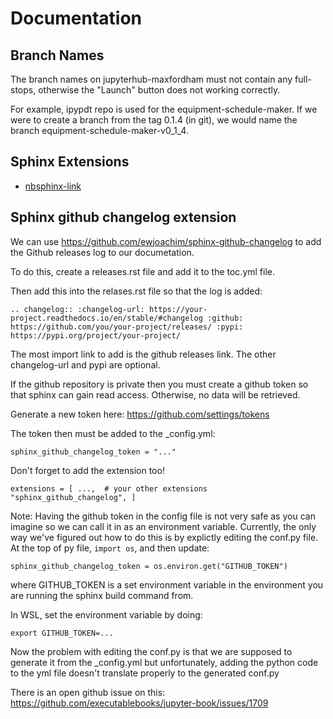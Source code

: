 # Documentation

## Branch Names

The branch names on jupyterhub-maxfordham must not contain any full-stops, otherwise the "Launch" button does not working correctly.

For example, ipypdt repo is used for the equipment-schedule-maker. If we were to create a branch from the tag 0.1.4 (in git), we would
name the branch equipment-schedule-maker-v0_1_4.

## Sphinx Extensions

- [nbsphinx-link](https://nbsphinx-link.readthedocs.io/_/downloads/en/stable/pdf/)

## Sphinx github changelog extension

We can use https://github.com/ewjoachim/sphinx-github-changelog to add the Github releases log to our documetation.

To do this, create a releases.rst file and add it to the toc.yml file.

Then add this into the relases.rst file so that the log is added:

`
.. changelog::
    :changelog-url: https://your-project.readthedocs.io/en/stable/#changelog
    :github: https://github.com/you/your-project/releases/
    :pypi: https://pypi.org/project/your-project/
`

The most import link to add is the github releases link. The other changelog-url and pypi are optional.

If the github repository is private then you must create a github token so that sphinx can gain read access. Otherwise, no data will be retrieved.

Generate a new token here: https://github.com/settings/tokens

The token then must be added to the _config.yml:

`
sphinx_github_changelog_token = "..."
`

Don't forget to add the extension too!

`
extensions = [
    ...,  # your other extensions
    "sphinx_github_changelog",
]
`

Note: Having the github token in the config file is not very safe as you can imagine so we can call it in as an environment variable.
Currently, the only way we've figured out how to do this is by explictly editing the conf.py file.
At the top of py file, `import os`, and then update:

`
sphinx_github_changelog_token = os.environ.get("GITHUB_TOKEN")
`

where GITHUB_TOKEN is a set environment variable in the environment you are running the sphinx build command from.

In WSL, set the environment variable by doing:

`
export GITHUB_TOKEN=...
`

Now the problem with editing the conf.py is that we are supposed to generate it from the _config.yml but unfortunately, adding the python code to the yml file doesn't translate
properly to the generated conf.py

There is an open github issue on this: https://github.com/executablebooks/jupyter-book/issues/1709
